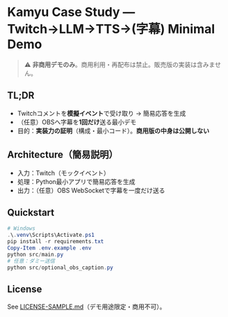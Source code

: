 # Kamyu Case Study — Twitch→LLM→TTS→(字幕) Minimal Demo

> ⚠️ **非商用デモのみ**。商用利用・再配布は禁止。販売版の実装は含みません。

## TL;DR
- Twitchコメントを**模擬イベント**で受け取り → 簡易応答を生成
- （任意）OBSへ字幕を**1回だけ**送る最小デモ
- 目的：**実装力の証明**（構成・最小コード）。**商用版の中身は公開しない**

## Architecture（簡易説明）
- 入力：Twitch（モックイベント）
- 処理：Python最小アプリで簡易応答を生成
- 出力：（任意）OBS WebSocketで字幕を一度だけ送る

## Quickstart
```powershell
# Windows
.\.venv\Scripts\Activate.ps1
pip install -r requirements.txt
Copy-Item .env.example .env
python src/main.py
# 任意：ダミー送信
python src/optional_obs_caption.py
```

## License
See [LICENSE-SAMPLE.md](LICENSE-SAMPLE.md)（デモ用途限定・商用不可）。

